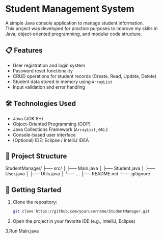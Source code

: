 # Student Management System

A simple Java console application to manage student information.  
This project was developed for practice purposes to improve my skills in Java, object-oriented programming, and modular code structure.

## 📋 Features

- User registration and login system
- Password reset functionality
- CRUD operations for student records (Create, Read, Update, Delete)
- Student data stored in memory using `ArrayList`
- Input validation and error handling

## 🛠️ Technologies Used

- Java (JDK 8+)
- Object-Oriented Programming (OOP)
- Java Collections Framework (`ArrayList`, etc.)
- Console-based user interface
- (Optional) IDE: Eclipse / IntelliJ IDEA

## 📁 Project Structure

StudentManager/
├── src/
│ ├── Main.java
│ ├── Student.java
│ ├── User.java
│ ├── Utils.java
│ └── ...
├── README.md
└── .gitignore

## 🚀 Getting Started

1. Clone the repository:
   ```bash
   git clone https://github.com/yourusername/StudentManager.git
2. Open the project in your favorite IDE (e.g., IntelliJ, Eclipse)

3.Run Main.java
